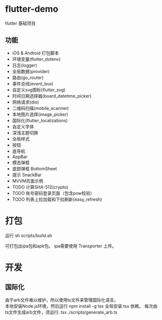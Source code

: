 # flutter-demo
flutter 基础项目

## 功能
* iOS & Android 打包脚本
* 环境变量(flutter_dotenv)
* 日志(logger)
* 全局数据(provider)
* 路由(go_router)
* 事件总线(event_bus)
* 自定义svg图标(flutter_svg)
* 时间日期选择器(board_datetime_picker)
* 网络请求(dio)
* 二维码扫描(mobile_scanner)
* 本地图片选择(image_picker)
* 国际化(flutter_localizations)
* 自定义字体
* 深浅主题切换
* 全局样式
* 按钮
* 底导航
* AppBar
* 模态弹框
* 底部弹框 BottomSheet
* 提示 SnackBar
* MVVM页面示例
* TODO 计算SHA-512(crypto)
* TODO 账号密码登录页面（包含pow校验）
* TODO 列表上拉加载和下拉刷新(easy_refresh)

# 打包
运行 sh scripts/build.sh 

可打包出ipa包和apk包。
ipa需要使用 Transporter 上传。

# 开发
## 国际化
由于arb文件难以维护，所以使用ts文件来管理国际化语言。  
本地安装Node.js环境，然后运行 npm install -g tsx 全局安装 tsx 依赖。
每次由ts文件生成arb文件，须运行: 
tsx ./scripts/generate_arb.ts 